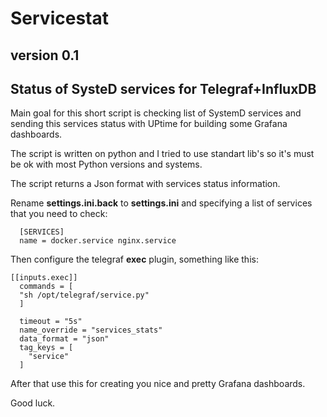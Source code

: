 # Servicestat 

## version 0.1

## Status of SysteD services for Telegraf+InfluxDB

  Main goal for this short script is checking list of SystemD services 
and sending this services status with UPtime for building some Grafana dashboards. 

The script is written on python and I tried to use standart lib's so it's must be ok with 
most Python versions and systems. 

The script returns a Json format with services status information. 


Rename **settings.ini.back** to **settings.ini**  and specifying a list of services that you need to check: 
```
  [SERVICES]
  name = docker.service nginx.service
```

Then configure the telegraf **exec** plugin, something like this: 
```
[[inputs.exec]]
  commands = [
  "sh /opt/telegraf/service.py"
  ]

  timeout = "5s"
  name_override = "services_stats"
  data_format = "json"
  tag_keys = [
    "service"
  ]
```
After that use this for creating you nice and pretty Grafana dashboards.

Good luck. 

